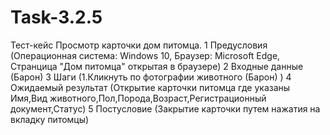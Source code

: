 # Task-3.2.5
Тест-кейс Просмотр карточки дом питомца.
1 Предусловия (Операционная система: Windows 10, Браузер: Microsoft Edge, Странцица "Дом питомца" открытая в браузере)
2 Входные данные (Барон)
3 Шаги (1.Кликнуть по фотографии животного (Барон) )
4 Ожидаемый результат (Открытие карточки питомца где указаны Имя,Вид животного,Пол,Порода,Возраст,Регистрационный документ,Статус)
5 Постусловие (Закрытие карточки путем нажатия на вкладку питомцы)
